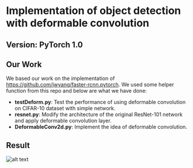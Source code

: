 # Implementation of object detection with deformable convolution


## Version: PyTorch 1.0

## Our Work
We based our work on the implementation of https://github.com/jwyang/faster-rcnn.pytorch. We used some helper function from this repo and below are what we have done:

* **testDeform.py**: Test the performance of using deformable convolution on CIFAR-10 dataset with simple network. 
* **resnet.py**: Modify the architecture of the original ResNet-101 network and apply deformable convolution layer.
* **DeformableConv2d.py**: Implement the idea of deformable convolution.
## Result
![alt text](https://raw.githubusercontent.com/findoctor/Object-detection/master/Result.png)





